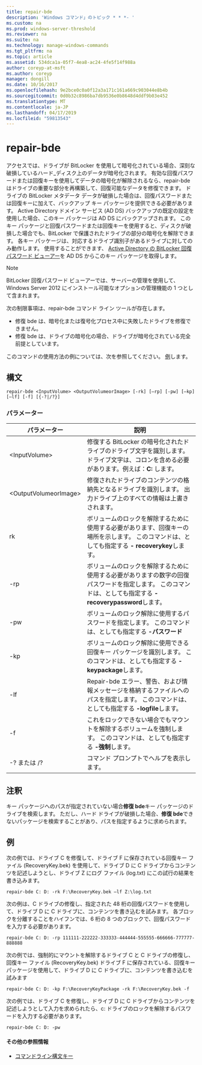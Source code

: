 ```yaml
---
title: repair-bde
description: 'Windows コマンド」のトピック * * *- '
ms.custom: na
ms.prod: windows-server-threshold
ms.reviewer: na
ms.suite: na
ms.technology: manage-windows-commands
ms.tgt_pltfrm: na
ms.topic: article
ms.assetid: 534dca1a-05f7-4ea8-ac24-4fe5f14f988a
author: coreyp-at-msft
ms.author: coreyp
manager: dongill
ms.date: 10/16/2017
ms.openlocfilehash: 9e2bce0c0a0f12a3a171c161a669c903044e8b4b
ms.sourcegitcommit: 0d0b32c8986ba7db9536e0b8648d4ddf9b03e452
ms.translationtype: MT
ms.contentlocale: ja-JP
ms.lasthandoff: 04/17/2019
ms.locfileid: "59813543"
---
```

# <a name="repair-bde"></a>repair-bde



アクセスでは、ドライブが BitLocker を使用して暗号化されている場合、深刻な破損しているハード_ディスク上のデータが暗号化されます。 有効な回復パスワードまたは回復キーを使用してデータの暗号化が解除されるなら、repair-bde はドライブの重要な部分を再構築して、回復可能なデータを修復できます。 ドライブの BitLocker メタデータ データが破損した場合は、回復パスワードまたは回復キーに加えて、バックアップ キー パッケージを提供できる必要があります。 Active Directory ドメイン サービス (AD DS) バックアップの既定の設定を使用した場合、このキー パッケージは AD DS にバックアップされます。 このキー パッケージと回復パスワードまたは回復キーを使用すると、ディスクが破損した場合でも、BitLocker で保護されたドライブの部分の暗号化を解除できます。 各キー パッケージは、対応するドライブ識別子があるドライブに対してのみ動作します。 使用することができます、 [Active Directory の BitLocker 回復パスワード ビューアー](https://technet.microsoft.com/library/dd875531(v=ws.10).aspx)を AD DS からこのキー パッケージを取得します。

> [!NOTE]
> BitLocker 回復パスワード ビューアーでは、サーバーの管理を使用して、Windows Server 2012 にインストール可能なオプションの管理機能の 1 つとして含まれます。

次の制限事項は、repair-bde コマンド ライン ツールが存在します。
-   修復 bde は、暗号化または復号化プロセス中に失敗したドライブを修復できません。
-   修復 bde は、ドライブの暗号化の場合、ドライブが暗号化されている完全前提としています。

このコマンドの使用方法の例については、次を参照してください。 [例](#BKMK_Examples)します。

## <a name="syntax"></a>構文

```
repair-bde <InputVolume> <OutputVolumeorImage> [-rk] [–rp] [-pw] [–kp] [–lf] [-f] [{-?|/?}]
```

### <a name="parameters"></a>パラメーター

|パラメーター|説明|
|---------|-----------|
|\<InputVolume>|修復する BitLocker の暗号化されたドライブのドライブ文字を識別します。 ドライブ文字は、コロンを含める必要があります。例えば：**C:** します。|
|\<OutputVolumeorImage>|修復されたドライブのコンテンツの格納先となるドライブを識別します。 出力ドライブ上のすべての情報は上書きされます。|
|rk|ボリュームのロックを解除するために使用する必要があります、回復キーの場所を示します。 このコマンドは、としても指定する **- recoverykey**します。|
|-rp|ボリュームのロックを解除するために使用する必要がありますの数字の回復パスワードを指定します。 このコマンドは、としても指定する **- recoverypassword**します。|
|-pw|ボリュームのロック解除に使用するパスワードを指定します。 このコマンドは、としても指定する **-パスワード**|
|-kp|ボリュームのロック解除に使用できる回復キー パッケージを識別します。 このコマンドは、としても指定する **- keypackage**します。|
|-lf|Repair-bde エラー、警告、および情報メッセージを格納するファイルへのパスを指定します。 このコマンドは、としても指定する **-logfile**します。|
|-f|これをロックできない場合でもマウントを解除するボリュームを強制します。 このコマンドは、としても指定する **-強制**します。|
|-? または /?|コマンド プロンプトでヘルプを表示します。|

## <a name="remarks"></a>注釈

キー パッケージへのパスが指定されていない場合**修復 bde**キー パッケージのドライブを検索します。 ただし、ハード ドライブが破損した場合、**修復 bde**できないパッケージを検索することがあり、パスを指定するように求められます。

## <a name="BKMK_Examples"></a>例

次の例では、ドライブ C を修復して、ドライブ F に保存されている回復キー ファイル (RecoveryKey.bek) を使用して、ドライブ D に C ドライブからコンテンツを記述しようとし、ドライブ Z にログ ファイル (log.txt) にこの試行の結果を書き込みます。
```
repair-bde C: D: -rk F:\RecoveryKey.bek –lf Z:\log.txt
```
次の例は、C ドライブの修復し、指定された 48 桁の回復パスワードを使用して、ドライブ D に C ドライブに、コンテンツを書き込むを試みます。 各ブロックを分離することをハイフンでは、6 桁の 8 つのブロックで、回復パスワードを入力する必要があります。
```
repair-bde C: D: -rp 111111-222222-333333-444444-555555-666666-777777-888888
```
次の例では、強制的にマウントを解除するドライブ C と C ドライブの修復し、回復キー ファイル (RecoveryKey.bek) ドライブ F に保存されている、回復キー パッケージを使用して、ドライブ D に C ドライブに、コンテンツを書き込むを試みます
```
repair-bde C: D: -kp F:\RecoveryKeyPackage -rk F:\RecoveryKey.bek -f
```
次の例では、ドライブ C を修復し、ドライブ D に C ドライブからコンテンツを記述しようとして入力を求められたら、c: ドライブのロックを解除するパスワードを入力する必要があります。
```
repair-bde C: D: -pw
```

#### <a name="additional-references"></a>その他の参照情報

-   [コマンドライン構文キー](command-line-syntax-key.md)